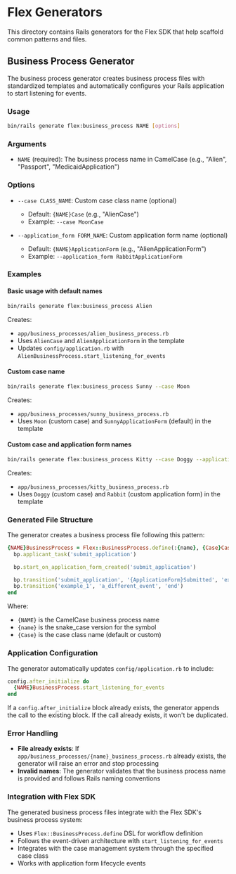 # Flex Generators

This directory contains Rails generators for the Flex SDK that help scaffold common patterns and files.

## Business Process Generator

The business process generator creates business process files with standardized templates and automatically configures your Rails application to start listening for events.

### Usage

```bash
bin/rails generate flex:business_process NAME [options]
```

### Arguments

- `NAME` (required): The business process name in CamelCase (e.g., "Alien", "Passport", "MedicaidApplication")

### Options

- `--case CLASS_NAME`: Custom case class name (optional)
  - Default: `{NAME}Case` (e.g., "AlienCase")
  - Example: `--case MoonCase`

- `--application_form FORM_NAME`: Custom application form name (optional)
  - Default: `{NAME}ApplicationForm` (e.g., "AlienApplicationForm") 
  - Example: `--application_form RabbitApplicationForm`

### Examples

#### Basic usage with default names
```bash
bin/rails generate flex:business_process Alien
```
Creates:
- `app/business_processes/alien_business_process.rb`
- Uses `AlienCase` and `AlienApplicationForm` in the template
- Updates `config/application.rb` with `AlienBusinessProcess.start_listening_for_events`

#### Custom case name
```bash
bin/rails generate flex:business_process Sunny --case Moon
```
Creates:
- `app/business_processes/sunny_business_process.rb`
- Uses `Moon` (custom case) and `SunnyApplicationForm` (default) in the template

#### Custom case and application form names
```bash
bin/rails generate flex:business_process Kitty --case Doggy --application_form Rabbit
```
Creates:
- `app/business_processes/kitty_business_process.rb`
- Uses `Doggy` (custom case) and `Rabbit` (custom application form) in the template

### Generated File Structure

The generator creates a business process file following this pattern:

```ruby
{NAME}BusinessProcess = Flex::BusinessProcess.define(:{name}, {Case}Case) do |bp|
  bp.applicant_task('submit_application')

  bp.start_on_application_form_created('submit_application')

  bp.transition('submit_application', '{ApplicationForm}Submitted', 'example_1')
  bp.transition('example_1', 'a_different_event', 'end')
end
```

Where:
- `{NAME}` is the CamelCase business process name
- `{name}` is the snake_case version for the symbol
- `{Case}` is the case class name (default or custom)

### Application Configuration

The generator automatically updates `config/application.rb` to include:

```ruby
config.after_initialize do
  {NAME}BusinessProcess.start_listening_for_events
end
```

If a `config.after_initialize` block already exists, the generator appends the call to the existing block. If the call already exists, it won't be duplicated.

### Error Handling

- **File already exists**: If `app/business_processes/{name}_business_process.rb` already exists, the generator will raise an error and stop processing
- **Invalid names**: The generator validates that the business process name is provided and follows Rails naming conventions

### Integration with Flex SDK

The generated business process files integrate with the Flex SDK's business process system:

- Uses `Flex::BusinessProcess.define` DSL for workflow definition
- Follows the event-driven architecture with `start_listening_for_events`
- Integrates with the case management system through the specified case class
- Works with application form lifecycle events
